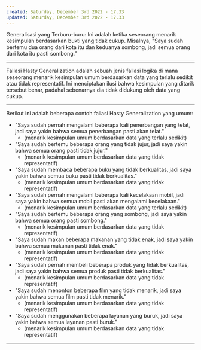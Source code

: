 ```yaml
---
created: Saturday, December 3rd 2022 - 17.33
updated: Saturday, December 3rd 2022 - 17.33
---
```

Generalisasi yang Terburu-buru: Ini adalah ketika seseorang menarik kesimpulan berdasarkan bukti yang tidak cukup. Misalnya, "Saya sudah bertemu dua orang dari kota itu dan keduanya sombong, jadi semua orang dari kota itu pasti sombong."

---

Fallasi Hasty Generalization adalah sebuah jenis fallasi logika di mana seseorang menarik kesimpulan umum berdasarkan data yang terlalu sedikit atau tidak representatif. Ini menciptakan ilusi bahwa kesimpulan yang ditarik tersebut benar, padahal sebenarnya dia tidak didukung oleh data yang cukup.

---

Berikut ini adalah beberapa contoh fallasi Hasty Generalization yang umum:

- "Saya sudah pernah mengalami beberapa kali penerbangan yang telat, jadi saya yakin bahwa semua penerbangan pasti akan telat."
	- (menarik kesimpulan umum berdasarkan data yang terlalu sedikit)
- "Saya sudah bertemu beberapa orang yang tidak jujur, jadi saya yakin bahwa semua orang pasti tidak jujur."
	- (menarik kesimpulan umum berdasarkan data yang tidak representatif)
- "Saya sudah membaca beberapa buku yang tidak berkualitas, jadi saya yakin bahwa semua buku pasti tidak berkualitas."
	- (menarik kesimpulan umum berdasarkan data yang tidak representatif)
- "Saya sudah pernah mengalami beberapa kali kecelakaan mobil, jadi saya yakin bahwa semua mobil pasti akan mengalami kecelakaan."
	- (menarik kesimpulan umum berdasarkan data yang terlalu sedikit)
-  "Saya sudah bertemu beberapa orang yang sombong, jadi saya yakin bahwa semua orang pasti sombong."
	- (menarik kesimpulan umum berdasarkan data yang tidak representatif)
-  "Saya sudah makan beberapa makanan yang tidak enak, jadi saya yakin bahwa semua makanan pasti tidak enak."
	- (menarik kesimpulan umum berdasarkan data yang tidak representatif)
-  "Saya sudah pernah membeli beberapa produk yang tidak berkualitas, jadi saya yakin bahwa semua produk pasti tidak berkualitas."
	- (menarik kesimpulan umum berdasarkan data yang tidak representatif)
-  "Saya sudah menonton beberapa film yang tidak menarik, jadi saya yakin bahwa semua film pasti tidak menarik."
	- (menarik kesimpulan umum berdasarkan data yang tidak representatif)
-  "Saya sudah menggunakan beberapa layanan yang buruk, jadi saya yakin bahwa semua layanan pasti buruk."
	- (menarik kesimpulan umum berdasarkan data yang tidak representatif)

---

